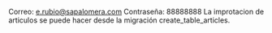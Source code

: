 Correo: e.rubio@sapalomera.com
Contraseña: 88888888
La improtacion de articulos se puede hacer desde la migración create_table_articles.
